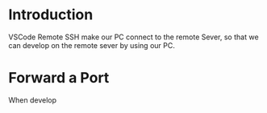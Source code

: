 # Introduction
VSCode Remote SSH make our PC connect to the remote Sever, so that we can develop on the remote sever by using our PC.
# Forward a Port
When develop